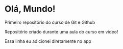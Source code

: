 # Olá, Mundo!
Primeiro repositório do curso de Git e Github

Repositório criado durante uma aula do curso em video!

Essa linha eu adicionei diretamente no app
